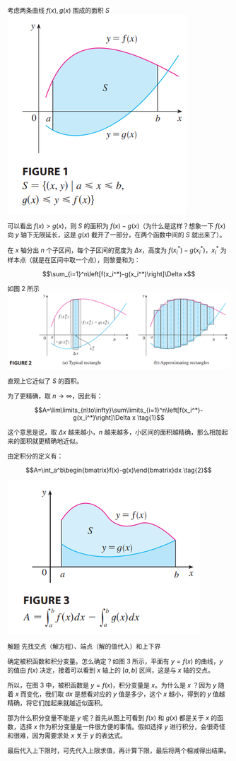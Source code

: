 考虑两条曲线 $f(x),g(x)$ 围成的面积 $S$
![](images/Pasted%20image%2020241014085605.png)

可以看出 $f(x)>g(x)$，则 $S$ 的面积为 $f(x)-g(x)$（为什么是这样？想象一下 $f(x)$ 向 $y$ 轴下无限延长，这是 $g(x)$ 截开了一部分，在两个函数中间的 $S$ 就出来了）。

在 $x$ 轴分出 $n$ 个子区间，每个子区间的宽度为 $\Delta x$，高度为 $f(x_{i}^{*})-g(x_{i}^{*})$，$x_{i}^{*}$ 为样本点（就是在区间中取一个点），则黎曼和为：

$$\sum_{i=1}^n\left[f(x_i^*)-g(x_i^*)\right]\Delta x$$

如图 2 所示
![](images/Pasted%20image%2020241014090217.png)

直观上它近似了 $S$ 的面积。

为了更精确，取 $n\to \infty$，因此有：

$$A=\lim\limits_{n\to\infty}\sum\limits_{i=1}^n\left[f(x_i^*)-g(x_i^*)\right]\Delta x \tag{1}$$

这个意思是说，取 $\Delta x$ 越来越小，$n$ 越来越多，小区间的面积越精确，那么相加起来的面积就更精确地近似。

由定积分的定义有：

$$A=\int_a^b\begin{bmatrix}f(x)-g(x)\end{bmatrix}dx \tag{2}$$

![](images/Pasted%20image%2020241014091554.png)


解题
先找交点（解方程）、端点（解的值代入）和上下界

确定被积函数和积分变量。怎么确定？如图 3 所示，平面有 $y=f(x)$ 的曲线，$y$ 的值由 $f(x)$ 决定，接着可以看到 $x$ 轴上的 $[a,b]$ 区间，这是与 $x$ 轴的交点。

所以，在图 3 中，被积函数是 $y=f(x)$，积分变量是 $x$。为什么是 $x$ ？因为 $y$ 随着 $x$ 而变化，我们取 $dx$ 是想看对应的 $y$ 值是多少，这个 $x$ 越小，得到的 $y$ 值越精确，将它们加起来就越近似面积。

那为什么积分变量不能是 $y$ 呢？首先从图上可看到 $f(x)$ 和 $g(x)$ 都是关于 $x$ 的函数，选择 $x$ 作为积分变量是一件很方便的事情。假如选择 $y$ 进行积分，会很奇怪和很难，因为需要求处 $x$ 关于 $y$ 的表达式。

最后代入上下限时，可先代入上限求值，再计算下限，最后将两个相减得出结果。
